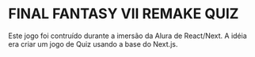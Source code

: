 # FINAL FANTASY VII REMAKE QUIZ

Este jogo foi contruído durante a imersão da Alura de React/Next.
A idéia era criar um jogo de Quiz usando a base do Next.js. 

